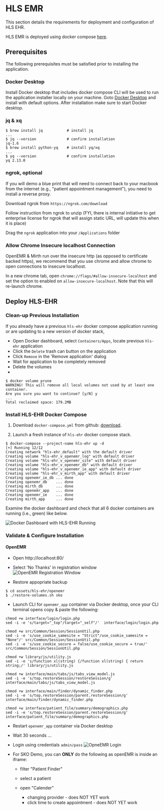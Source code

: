 # HLS EMR 

This section details the requirements for deployment and configuration of HLS EHR.

HLS EMR is deployed using docker compose [here](https://github.com/bochoi-twlo/hls-ehr/blob/main/assets/hls-ehr/docker-compose.yml).



## Prerequisites

The following prerequisites must be satisfied prior to installing the application.

### Docker Desktop

Install Docker desktop that includes docker compose CLI will be used to run the application installer locally on your machine.
Goto [Docker Desktop](https://www.docker.com/products/docker-desktop) and install with default options.
After installation make sure to start Docker desktop.

### jq & xq

```shell
$ brew install jq           # install jq
...
$ jq --version              # confirm installation
jq-1.6
$ brew install python-yq    # install yq/xq
...
$ yq --version              # confirm installation
yq 2.13.0
```

### ngrok, optional

If you will demo a blue print that will need to connect back to your macbook from the internet (e.g., "patient appointment management"), you need to install a reverse proxy.

Download ngrok from `https://ngrok.com/download`

Follow instruction from ngrok to unzip (FYI, there is internal initiative to get enterprise license for ngrok that will assign static URL, will update this when it is place)

Drag the `ngrok` application into your `/Applications` folder

### Allow Chrome Insecure localhost Connection

OpenEMR & Mirth run over the insecure http (as opposed to certificate backed https), we recommend that you use chrome and allow chrome to open connections to insecure localhost.

In a new chrome tab, open `chrome://flags/#allow-insecure-localhost` and set the option to enabled on `allow-insecure-localhost`.
Note that this will re-launch chrome.



## Deploy HLS-EHR

### Clean-up Previous Installation
If you already have a previous `hls-ehr` docker compose application running or are updating to a new version of docker stack,

- Open Docker dashboard, select `Containers/Apps`, locate previous `hls-ehr` application
- Click the `Delete` trash can button on the application
- Click `Remove` in the 'Remove application' dialog
- Wait for application to be completely removed
- Delete the volumes
- 
```shell
$ docker volume prune
WARNING! This will remove all local volumes not used by at least one container.
Are you sure you want to continue? [y/N] y
...
Total reclaimed space: 179.2MB
```

### Install HLS-EHR Docker Compose

1. Download `docker-compose.yml` from github: 
[download](https://raw.githubusercontent.com/bochoi-twlo/hls-ehr/main/assets/hls-ehr/docker-compose.yml).

2. Launch a fresh instance of `hls-ehr` docker compose stack.

```shell
$ docker-compose --project-name hls-ehr up -d
[+] Running 12/12
Creating network "hls-ehr_default" with the default driver
Creating volume "hls-ehr_v_openemr_log" with default driver
Creating volume "hls-ehr_v_openemr_site" with default driver
Creating volume "hls-ehr_v_openemr_db" with default driver
Creating volume "hls-ehr_v_openemr_ie_app" with default driver
Creating volume "hls-ehr_v_mirth_app" with default driver
Creating openemr_ie_db ... done
Creating openemr_db    ... done
Creating mirth_db      ... done
Creating openemr_app   ... done
Creating openemr_ie    ... done
Creating mirth_app     ... done
```

Examine the docker dashboard and check that all 6 docker containers are running (i.e., green) like below.

![Docker Dashboard with HLS-EHR Running](assets/hls-ehr/images/docker-dashboard.png)


### Validate & Configure Installation

#### OpenEMR

- Open http://localhost:80/


- Select 'No Thanks' in registration window ![OpenEMR Registration Window](assets/hls-ehr/images/openemr-registration.png)

- Restore appopriate backup
```shell
$ cd assets/hls-ehr/openemr
$ ./restore-volumes.sh sko
```

- Launch CLI for `openemr_app` container via Docker desktop, once your CLI terminal opens copy & paste the following:
```shell
chmod +w interface/login/login.php
sed -i -e 's/target="_top"/target="_self"/'  interface/login/login.php

chmod +w src/Common/Session/SessionUtil.php
sed -i -e 's/use_cookie_samesite = "Strict"/use_cookie_samesite = "None"/' src/Common/Session/SessionUtil.php
sed -i -e 's/use_cookie_secure = false/use_cookie_secure = true/' src/Common/Session/SessionUtil.php

chmod +w library/js/utility.js
sed -i -e 's/function xl(string) {/function xl(string) { return string;/' library/js/utility.js

chmod +w interface/main/tabs/js/tabs_view_model.js
sed -i -e 's/top.restoreSession/restoreSession/g' interface/main/tabs/js/tabs_view_model.js

chmod +w interface/main/finder/dynamic_finder.php
sed -i -e 's/top.restoreSession/parent.restoreSession/g' interface/main/finder/dynamic_finder.php

chmod +w interface/patient_file/summary/demographics.php
sed -i -e 's/top.restoreSession/parent.restoreSession/g' interface/patient_file/summary/demographics.php
```

- Restart `openemr_app` container via Docker desktop

- Wait 30 seconds ...

- Login using credentials `admin/pass` ![OpneEMR Login](assets/hls-ehr/images/openemr-login.png)

- For SKO Demo, you can **ONLY** do the following as openEMR is inside an iframe:

  - filter "Patient Finder"
  - select a patient
  - open "Calender"

    - changing provider - does NOT YET work
    - click time to create appointment - does NOT YET work